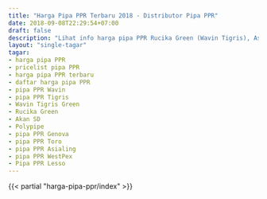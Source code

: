 ```yaml
---
title: "Harga Pipa PPR Terbaru 2018 - Distributor Pipa PPR"
date: 2018-09-08T22:29:54+07:00
draft: false
description: "Lihat info harga pipa PPR Rucika Green (Wavin Tigris), Asialing, Dizayn, Lesso, dll. Harga diupdate secara rutin dari distributor pipa PPR langsung."
layout: "single-tagar"
tagar:
- harga pipa PPR
- pricelist pipa PPR
- harga pipa PPR terbaru
- daftar harga pipa PPR
- pipa PPR Wavin
- pipa PPR Tigris
- Wavin Tigris Green
- Rucika Green
- Akan SD
- Polypipe
- pipa PPR Genova
- pipa PPR Toro
- pipa PPR Asialing
- pipa PPR WestPex
- Pipa PPR Lesso
---
```


{{< partial "harga-pipa-ppr/index" >}}